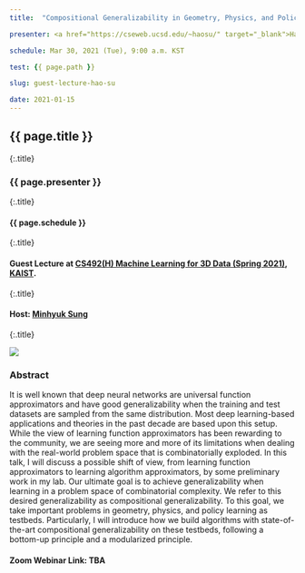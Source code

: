 ```yaml
---
title:  "Compositional Generalizability in Geometry, Physics, and Policy Learning"

presenter: <a href="https://cseweb.ucsd.edu/~haosu/" target="_blank">Hao Su</a>

schedule: Mar 30, 2021 (Tue), 9:00 a.m. KST

test: {{ page.path }}

slug: guest-lecture-hao-su

date: 2021-01-15
---
```



## {{ page.title }}
{:.title}
### {{ page.presenter }}
{:.title}
#### {{ page.schedule }}
{:.title}
<br />

#### Guest Lecture at <a href="{{site.baseurl}}/{{page.path}}/../../main/" target="_blank">CS492(H) Machine Learning for 3D Data (Spring 2021)</a>, <a href="https://www.kaist.ac.kr/" target="_blank">KAIST</a>.
{:.title}
#### Host: <a href="{{site.baseurl}}/" target="_blank">Minhyuk Sung</a>
{:.title}
<br />

![]({{site.baseurl}}/{{page.path}}/../../guest-lecture-hao-su.png)
<br />

### Abstract
It is well known that deep neural networks are universal function approximators and have good generalizability when the training and test datasets are sampled from the same distribution. Most deep learning-based applications and theories in the past decade are based upon this setup. While the view of learning function approximators has been rewarding to the community, we are seeing more and more of its limitations when dealing with the real-world problem space that is combinatorially exploded. In this talk, I will discuss a possible shift of view, from learning function approximators to learning algorithm approximators, by some preliminary work in my lab. Our ultimate goal is to achieve generalizability when learning in a problem space of combinatorial complexity. We refer to this desired generalizability as compositional generalizability. To this goal, we take important problems in geometry, physics, and policy learning as testbeds. Particularly, I will introduce how we build algorithms with state-of-the-art compositional generalizability on these testbeds, following a bottom-up principle and a modularized principle.
<br />


#### Zoom Webinar Link: TBA
<br />

